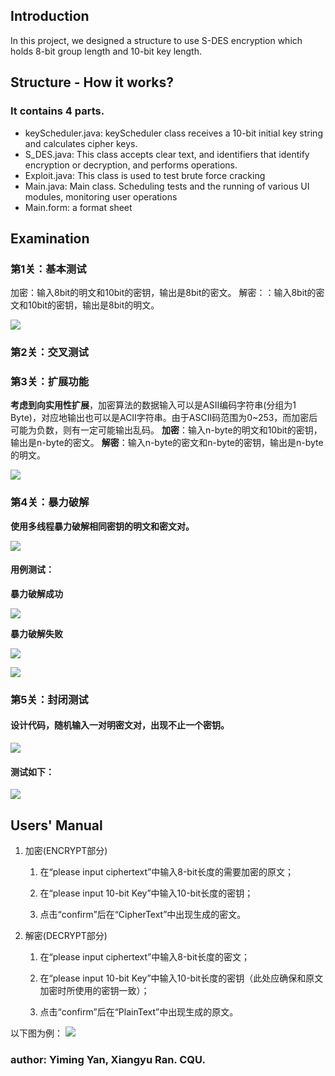 ## Introduction
In this project, we designed a structure to use S-DES encryption which holds 8-bit group length and 10-bit key length.


## Structure - How it works?
### It contains 4 parts.
- keyScheduler.java: keyScheduler class receives a 10-bit initial key string and calculates cipher keys.
- S_DES.java: This class accepts clear text, and identifiers that identify encryption or decryption, and performs operations.
- Exploit.java: This class is used to test brute force cracking
- Main.java: Main class. Scheduling tests and the running of various UI modules, monitoring user operations
- Main.form: a format sheet


## Examination


### **第1关：基本测试**

   加密：输入8bit的明文和10bit的密钥，输出是8bit的密文。
   解密：：输入8bit的密文和10bit的密钥，输出是8bit的明文。

![](D:\JAVA\exp1_SDES\image\8-bitBinary.png)



### **第2关：交叉测试**




### **第3关：扩展功能**

   **考虑到向实用性扩展**，加密算法的数据输入可以是ASII编码字符串(分组为1 Byte)，对应地输出也可以是ACII字符串。由于ASCII码范围为0~253，而加密后可能为负数，则有一定可能输出乱码。
   **加密**：输入n-byte的明文和10bit的密钥，输出是n-byte的密文。
   **解密**：输入n-byte的密文和n-byte的密钥，输出是n-byte的明文。


![](D:\JAVA\exp1_SDES\image\chanllenge3.png)



### **第4关：暴力破解**

   **使用多线程暴力破解相同密钥的明文和密文对。**

![](D:\JAVA\exp1_SDES\image\1.gif)


#### 用例测试：

   **暴力破解成功**

![](D:\JAVA\exp1_SDES\image\exploit.png)


   **暴力破解失败**
   
![](D:\JAVA\exp1_SDES\image\exploitSuc.png)

![](D:\JAVA\exp1_SDES\image\exploitD.png)



### **第5关：封闭测试**

#### 设计代码，随机输入一对明密文对，出现不止一个密钥。

![](D:\JAVA\exp1_SDES\image\2.gif)

#### 测试如下：

![](D:\JAVA\exp1_SDES\image\chanllenge5.png)

## Users' Manual

1. 加密(ENCRYPT部分)

    1. 在“please input ciphertext”中输入8-bit长度的需要加密的原文；

    1. 在“please input 10-bit Key”中输入10-bit长度的密钥；

    1. 点击“confirm”后在“CipherText”中出现生成的密文。

2. 解密(DECRYPT部分)

    1. 在“please input ciphertext”中输入8-bit长度的密文；

    1. 在“please input 10-bit Key”中输入10-bit长度的密钥（此处应确保和原文加密时所使用的密钥一致）；

    1. 点击“confirm”后在“PlainText”中出现生成的原文。

以下图为例：
![](D:\JAVA\exp1_SDES\image\8-bitBinary.png)

### author: Yiming Yan, Xiangyu Ran. CQU.